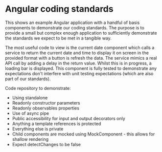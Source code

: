 # Angular coding standards

This shows an example Angular application with a handful of basis components to demonstrate our coding standards. The purpose is to provide a small but complex enough application to sufficiently demonstrate the standards we expect to be met in a tangible way.

The most useful code to view is the current date component which calls a service to return the current date and time to display it on screen in the provided format with a button is refresh the data. The service mimics a real API call by adding a delay in the return value. Whilst this is in progress, a loading bar is displayed. This component is fully tested to demonstrate any expectations don't interfere with unit testing expectations (which are also part of our standards).

Code repository to demonstrate:

- Using standalone
- Readonly constructor parameters
- Readonly observables properties
- Use of async pipe
- Public accessibility for input and output decorators only
- Anything a template references is protected
- Everything else is private
- Child components are mocked using MockComponent - this allows for shallow rendering
- Expect detectChanges to be false
